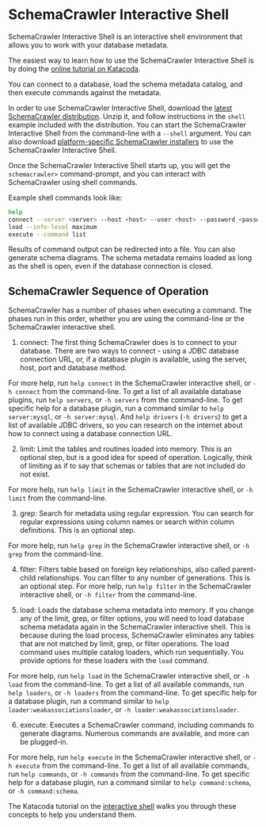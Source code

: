 # SchemaCrawler Interactive Shell

SchemaCrawler Interactive Shell is an interactive shell environment that allows you to work with your database metadata.

The easiest way to learn how to use the SchemaCrawler Interactive Shell is by doing the [online tutorial on Katacoda](https://www.katacoda.com/schemacrawler/scenarios/schemacrawler-shell).

You can connect to a database, load the schema metadata catalog, and then execute commands against the metadata.

In order to use SchemaCrawler Interactive Shell, download the [latest SchemaCrawler distribution](http://github.com/schemacrawler/SchemaCrawler/releases/).
Unzip it, and follow instructions in the `shell` example included with the distribution. 
You can start the SchemaCrawler Interactive Shell from the command-line with a `--shell` argument. You can also download [platform-specific SchemaCrawler installers](https://github.com/schemacrawler/SchemaCrawler-Installers/releases/) to use the SchemaCrawler Interactive Shell.

Once the SchemaCrawler Interactive Shell starts up, you will get the `schemacrawler>` command-prompt, and you can interact with SchemaCrawler using shell commands.

Example shell commands look like:

```sh
help
connect --server <server> --host <host> --user <host> --password <password> --database <database>
load --info-level maximum
execute --command list
```

Results of command output can be redirected into a file. You can also generate schema diagrams.
The schema metadata remains loaded as long as the shell is open, even if the database connection is closed.


## SchemaCrawler Sequence of Operation

SchemaCrawler has a number of phases when executing a command. The phases run in this order, whether you are using the command-line or the SchemaCrawler interactive shell.

1. connect: The first thing SchemaCrawler does is to connect to your database. There are two ways to connect - using a JDBC database connection URL, or, if a database plugin is available, using the server, host, port and database method. 

For more help, run `help connect` in the SchemaCrawler interactive shell, or `-h connect` from the command-line. To get a list of all available database plugins, run `help servers`, or `-h servers` from the command-line. To get specific help for a database plugin, run a command similar to `help server:mysql`, or `-h server:mysql`. And `help drivers` (`-h drivers`) to get a list of available JDBC drivers, so you can research on the internet about how to connect using a database connection URL.

2. limit: Limit the tables and routines loaded into memory. This is an optional step, but is a good idea for speed of operation. Logically, think of limiting as if to say that schemas or tables that are not included do not exist. 

For more help, run `help limit` in the SchemaCrawler interactive shell, or `-h limit` from the command-line.

3. grep: Search for metadata using regular expression. You can search for regular expressions using column names or search within column definitions. This is an optional step. 

For more help, run `help grep` in the SchemaCrawler interactive shell, or `-h grep` from the command-line.

4. filter: Filters table based on foreign key relationships, also called parent-child relationships. You can filter to any number of generations. This is an optional step. 
For more help, run `help filter` in the SchemaCrawler interactive shell, or `-h filter` from the command-line.

5. load: Loads the database schema metadata into memory. If you change any of the limit, grep, or filter options, you will need to load database schema metadata again in the SchemaCrawler interactive shell. This is because during the load process, SchemaCrawler eliminates any tables that are not matched by limit, grep, or filter operations. The load command uses multiple catalog loaders, which run sequentially. You provide options for these loaders with the `load` command.

For more help, run `help load` in the SchemaCrawler interactive shell, or `-h load` from the command-line. To get a list of all available commands, run `help loaders`, or `-h loaders` from the command-line. To get specific help for a database plugin, run a command similar to `help loader:weakassociationsloader`, or `-h loader:weakassociationsloader`.

6. execute: Executes a SchemaCrawler command, including commands to generate diagrams. Numerous commands are available, and more can be plugged-in. 

For more help, run `help execute` in the SchemaCrawler interactive shell, or `-h execute` from the command-line. To get a list of all available commands, run `help commands`, or `-h commands` from the command-line. To get specific help for a database plugin, run a command similar to `help command:schema`, or `-h command:schema`.



The Katacoda tutorial on the [interactive shell](https://www.katacoda.com/schemacrawler/scenarios/schemacrawler-shell) walks you through these concepts to help you understand them.
